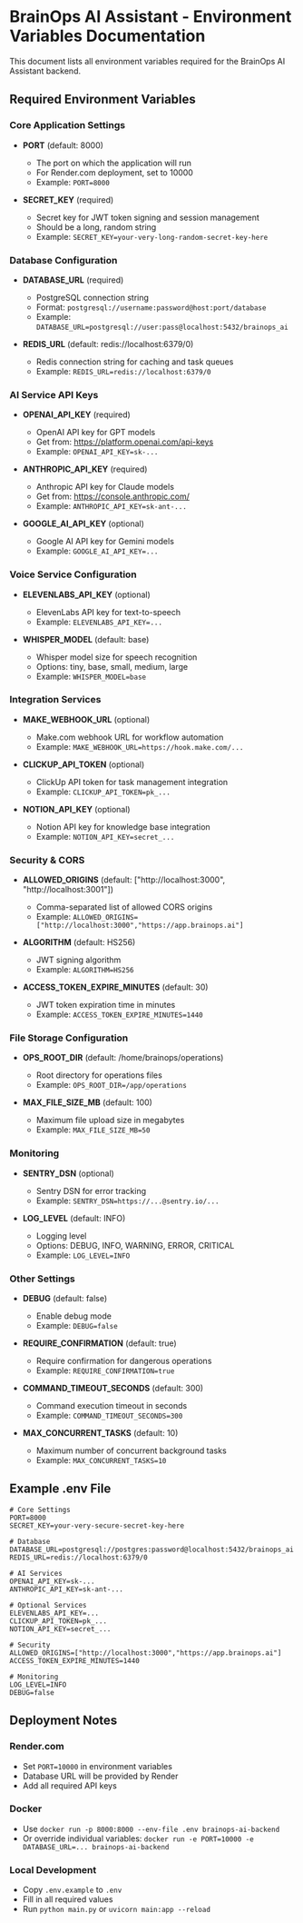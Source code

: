 # BrainOps AI Assistant - Environment Variables Documentation

This document lists all environment variables required for the BrainOps AI Assistant backend.

## Required Environment Variables

### Core Application Settings

- **PORT** (default: 8000)
  - The port on which the application will run
  - For Render.com deployment, set to 10000
  - Example: `PORT=8000`

- **SECRET_KEY** (required)
  - Secret key for JWT token signing and session management
  - Should be a long, random string
  - Example: `SECRET_KEY=your-very-long-random-secret-key-here`

### Database Configuration

- **DATABASE_URL** (required)
  - PostgreSQL connection string
  - Format: `postgresql://username:password@host:port/database`
  - Example: `DATABASE_URL=postgresql://user:pass@localhost:5432/brainops_ai`

- **REDIS_URL** (default: redis://localhost:6379/0)
  - Redis connection string for caching and task queues
  - Example: `REDIS_URL=redis://localhost:6379/0`

### AI Service API Keys

- **OPENAI_API_KEY** (required)
  - OpenAI API key for GPT models
  - Get from: https://platform.openai.com/api-keys
  - Example: `OPENAI_API_KEY=sk-...`

- **ANTHROPIC_API_KEY** (required)
  - Anthropic API key for Claude models
  - Get from: https://console.anthropic.com/
  - Example: `ANTHROPIC_API_KEY=sk-ant-...`

- **GOOGLE_AI_API_KEY** (optional)
  - Google AI API key for Gemini models
  - Example: `GOOGLE_AI_API_KEY=...`

### Voice Service Configuration

- **ELEVENLABS_API_KEY** (optional)
  - ElevenLabs API key for text-to-speech
  - Example: `ELEVENLABS_API_KEY=...`

- **WHISPER_MODEL** (default: base)
  - Whisper model size for speech recognition
  - Options: tiny, base, small, medium, large
  - Example: `WHISPER_MODEL=base`

### Integration Services

- **MAKE_WEBHOOK_URL** (optional)
  - Make.com webhook URL for workflow automation
  - Example: `MAKE_WEBHOOK_URL=https://hook.make.com/...`

- **CLICKUP_API_TOKEN** (optional)
  - ClickUp API token for task management integration
  - Example: `CLICKUP_API_TOKEN=pk_...`

- **NOTION_API_KEY** (optional)
  - Notion API key for knowledge base integration
  - Example: `NOTION_API_KEY=secret_...`

### Security & CORS

- **ALLOWED_ORIGINS** (default: ["http://localhost:3000", "http://localhost:3001"])
  - Comma-separated list of allowed CORS origins
  - Example: `ALLOWED_ORIGINS=["http://localhost:3000","https://app.brainops.ai"]`

- **ALGORITHM** (default: HS256)
  - JWT signing algorithm
  - Example: `ALGORITHM=HS256`

- **ACCESS_TOKEN_EXPIRE_MINUTES** (default: 30)
  - JWT token expiration time in minutes
  - Example: `ACCESS_TOKEN_EXPIRE_MINUTES=1440`

### File Storage Configuration

- **OPS_ROOT_DIR** (default: /home/brainops/operations)
  - Root directory for operations files
  - Example: `OPS_ROOT_DIR=/app/operations`

- **MAX_FILE_SIZE_MB** (default: 100)
  - Maximum file upload size in megabytes
  - Example: `MAX_FILE_SIZE_MB=50`

### Monitoring

- **SENTRY_DSN** (optional)
  - Sentry DSN for error tracking
  - Example: `SENTRY_DSN=https://...@sentry.io/...`

- **LOG_LEVEL** (default: INFO)
  - Logging level
  - Options: DEBUG, INFO, WARNING, ERROR, CRITICAL
  - Example: `LOG_LEVEL=INFO`

### Other Settings

- **DEBUG** (default: false)
  - Enable debug mode
  - Example: `DEBUG=false`

- **REQUIRE_CONFIRMATION** (default: true)
  - Require confirmation for dangerous operations
  - Example: `REQUIRE_CONFIRMATION=true`

- **COMMAND_TIMEOUT_SECONDS** (default: 300)
  - Command execution timeout in seconds
  - Example: `COMMAND_TIMEOUT_SECONDS=300`

- **MAX_CONCURRENT_TASKS** (default: 10)
  - Maximum number of concurrent background tasks
  - Example: `MAX_CONCURRENT_TASKS=10`

## Example .env File

```env
# Core Settings
PORT=8000
SECRET_KEY=your-very-secure-secret-key-here

# Database
DATABASE_URL=postgresql://postgres:password@localhost:5432/brainops_ai
REDIS_URL=redis://localhost:6379/0

# AI Services
OPENAI_API_KEY=sk-...
ANTHROPIC_API_KEY=sk-ant-...

# Optional Services
ELEVENLABS_API_KEY=...
CLICKUP_API_TOKEN=pk_...
NOTION_API_KEY=secret_...

# Security
ALLOWED_ORIGINS=["http://localhost:3000","https://app.brainops.ai"]
ACCESS_TOKEN_EXPIRE_MINUTES=1440

# Monitoring
LOG_LEVEL=INFO
DEBUG=false
```

## Deployment Notes

### Render.com
- Set `PORT=10000` in environment variables
- Database URL will be provided by Render
- Add all required API keys

### Docker
- Use `docker run -p 8000:8000 --env-file .env brainops-ai-backend`
- Or override individual variables: `docker run -e PORT=10000 -e DATABASE_URL=... brainops-ai-backend`

### Local Development
- Copy `.env.example` to `.env`
- Fill in all required values
- Run `python main.py` or `uvicorn main:app --reload`